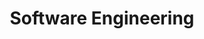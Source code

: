 ---
# Featured tags need to have either the `list` or `grid` layout (PRO only).
layout: grid

# The title of the tag's page.
title: Software Engineering

# The name of the tag, used in a post's front matter (e.g. tags: [<slug>]).
slug: software-engineering

# (Optional) Write a short (~150 characters) description of this featured tag.
description: >
  Software Engineering is the disciplined, systematic approach to the design, development, maintenance, and testing of software applications. It involves applying engineering principles to create high-quality software that meets the needs of users while being reliable, scalable, and maintainable.

# (Optional) You can disable grouping posts by date.
no_groups: false

# Exclude this example category from the sitemap.
# DON'T USE THIS SETTING IN YOUR CATEGORIES!
sitemap: false
---
